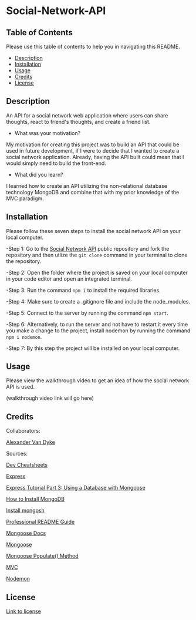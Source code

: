 # Social-Network-API

## Table of Contents

Please use this table of contents to help you in navigating this README.

- [Description](#description)
- [Installation](#installation)
- [Usage](#usage)
- [Credits](#credits)
- [License](#license)

## Description

An API for a social network web application where users can share thoughts, react to friend's thoughts, and create a friend list.

- What was your motivation?

My motivation for creating this project was to build an API that could be used in future development, if I were to decide that I wanted to create a social network application. Already, having the API built could mean that I would simply need to build the front-end.

- What did you learn?

I learned how to create an API utilizing the non-relational database technology MongoDB and combine that with my prior knowledge of the MVC paradigm.

## Installation

Please follow these seven steps to install the social network API on your local computer.

-Step 1: Go to the [Social Network API](https://github.com/AlexandertheGreat491/Social-Network-API.git) public repository and 
fork the repository and then utlize the `git clone` command in your terminal to clone the repository.

-Step 2: Open the folder where the project is saved on your local computer in your code editor and open an integrated terminal.

-Step 3: Run the command `npm i` to install the required libraries.

-Step 4: Make sure to create a .gitignore file and include the node_modules.

-Step 5: Connect to the server by running the command `npm start`.

-Step 6: Alternatively, to run the server and not have to restart it every time you make a change to the project, install nodemon by running the command `npm i nodemon`.

-Step 7: By this step the project will be installed on your local computer.

## Usage

Please view the walkthrough video to get an idea of how the social network API is used.

(walkthrough video link will go here)

## Credits

Collaborators:

[Alexander Van Dyke](https://github.com/AlexandertheGreat491)

Sources:

[Dev Cheatsheets](https://michaelcurrin.github.io/dev-cheatsheets/cheatsheets/markdown/lists.html)

[Express](https://www.npmjs.com/package/express)

[Express Tutorial Part 3: Using a Database with Mongoose](https://developer.mozilla.org/en-US/docs/Learn/Server-side/Express_Nodejs/mongoose)

[How to Install MongoDB](https://coding-boot-camp.github.io/full-stack/mongodb/how-to-install-mongodb)

[Install mongosh](https://www.mongodb.com/docs/mongodb-shell/install/)

[Professional README Guide](https://coding-boot-camp.github.io/full-stack/github/professional-readme-guide)

[Mongoose Docs](https://mongoosejs.com/docs/index.html)

[Mongoose](https://www.npmjs.com/package/mongoose)

[Mongoose Populate() Method](https://www.geeksforgeeks.org/mongoose-populate-method/)

[MVC](https://developer.mozilla.org/en-US/docs/Glossary/MVC)

[Nodemon](https://www.npmjs.com/package/nodemon)

## License

[Link to license](./LICENSE)